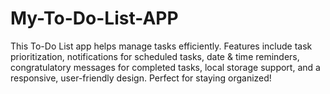 # My-To-Do-List-APP
This To-Do List app helps manage tasks efficiently. Features include task prioritization, notifications for scheduled tasks, date &amp; time reminders, congratulatory messages for completed tasks, local storage support, and a responsive, user-friendly design. Perfect for staying organized!
